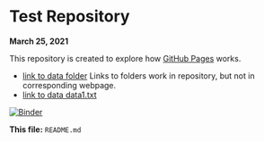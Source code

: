 # Test Repository
**March 25, 2021**

This repository is created to explore how [GitHub Pages](https://pages.github.com) works.

- [link to data folder](data) Links to folders work in repository, but not in corresponding webpage.
- [link to data data1.txt](data/data1.txt)

[![Binder](https://mybinder.org/badge_logo.svg)](https://mybinder.org/v2/gh/mshaneburns/test-repo/HEAD)

**This file:** `README.md`
